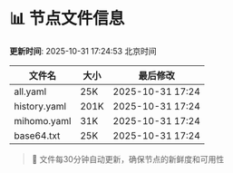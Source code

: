 # 📊 节点文件信息

**更新时间**: 2025-10-31 17:24:53 北京时间

| 文件名 | 大小 | 最后修改 |
|--------|------|----------|
| all.yaml | 25K | 2025-10-31 17:24 |
| history.yaml | 201K | 2025-10-31 17:24 |
| mihomo.yaml | 31K | 2025-10-31 17:24 |
| base64.txt | 25K | 2025-10-31 17:24 |

> 🔄 文件每30分钟自动更新，确保节点的新鲜度和可用性
